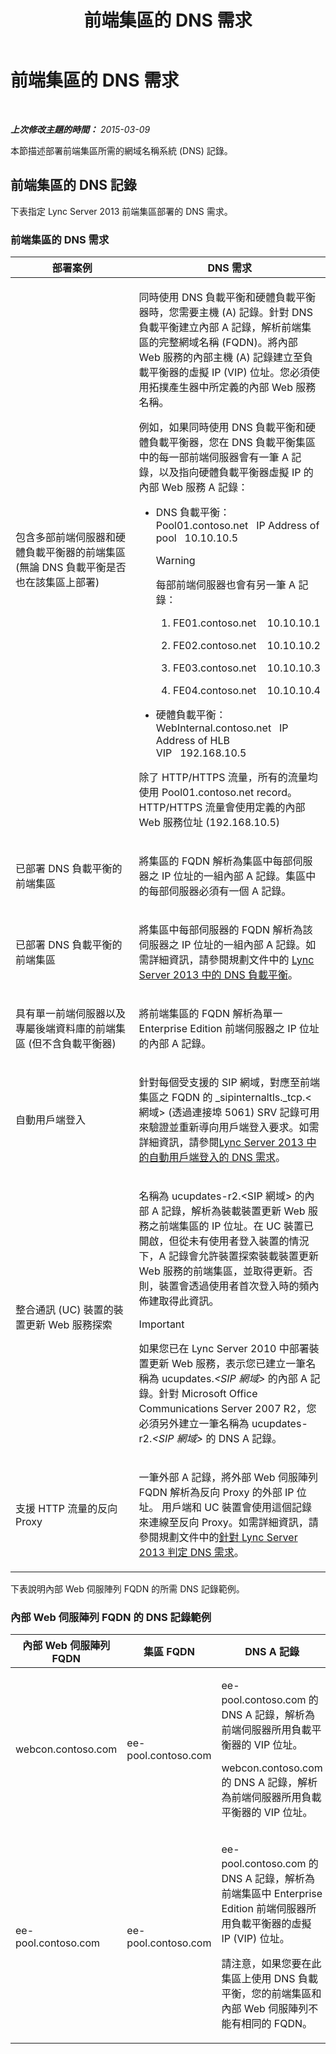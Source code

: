 ﻿---
title: 前端集區的 DNS 需求
TOCTitle: 前端集區的 DNS 需求
ms:assetid: ba28919c-fbbe-4c54-8bf9-2b0cd3fa39c7
ms:mtpsurl: https://technet.microsoft.com/zh-tw/library/Gg412910(v=OCS.15)
ms:contentKeyID: 49292125
ms.date: 08/24/2015
mtps_version: v=OCS.15
ms.translationtype: HT
---

# 前端集區的 DNS 需求

 

_**上次修改主題的時間：** 2015-03-09_

本節描述部署前端集區所需的網域名稱系統 (DNS) 記錄。

## 前端集區的 DNS 記錄

下表指定 Lync Server 2013 前端集區部署的 DNS 需求。

### 前端集區的 DNS 需求

<table>
<colgroup>
<col style="width: 50%" />
<col style="width: 50%" />
</colgroup>
<thead>
<tr class="header">
<th>部署案例</th>
<th>DNS 需求</th>
</tr>
</thead>
<tbody>
<tr class="odd">
<td><p>包含多部前端伺服器和硬體負載平衡器的前端集區 (無論 DNS 負載平衡是否也在該集區上部署)</p></td>
<td><p>同時使用 DNS 負載平衡和硬體負載平衡器時，您需要主機 (A) 記錄。針對 DNS 負載平衡建立內部 A 記錄，解析前端集區的完整網域名稱 (FQDN)。將內部 Web 服務的內部主機 (A) 記錄建立至負載平衡器的虛擬 IP (VIP) 位址。您必須使用拓撲產生器中所定義的內部 Web 服務名稱。</p>
<p>例如，如果同時使用 DNS 負載平衡和硬體負載平衡器，您在 DNS 負載平衡集區中的每一部前端伺服器會有一筆 A 記錄，以及指向硬體負載平衡器虛擬 IP 的內部 Web 服務 A 記錄：</p>
<ul>
<li><p>DNS 負載平衡：Pool01.contoso.net   IP Address of pool   10.10.10.5</p>
<div class="alert">

> [!WARNING]  
> 每部前端伺服器也會有另一筆 A 記錄：

</div>
<ol>
<li><p>FE01.contoso.net    10.10.10.1</p></li>
<li><p>FE02.contoso.net    10.10.10.2</p></li>
<li><p>FE03.contoso.net    10.10.10.3</p></li>
<li><p>FE04.contoso.net    10.10.10.4</p></li>
</ol></li>
<li><p>硬體負載平衡：WebInternal.contoso.net   IP Address of HLB VIP   192.168.10.5</p></li>
</ul>
<p>除了 HTTP/HTTPS 流量，所有的流量均使用 Pool01.contoso.net record。HTTP/HTTPS 流量會使用定義的內部 Web 服務位址 (192.168.10.5)</p></td>
</tr>
<tr class="even">
<td><p>已部署 DNS 負載平衡的前端集區</p></td>
<td><p>將集區的 FQDN 解析為集區中每部伺服器之 IP 位址的一組內部 A 記錄。集區中的每部伺服器必須有一個 A 記錄。</p></td>
</tr>
<tr class="odd">
<td><p>已部署 DNS 負載平衡的前端集區</p></td>
<td><p>將集區中每部伺服器的 FQDN 解析為該伺服器之 IP 位址的一組內部 A 記錄。如需詳細資訊，請參閱規劃文件中的 <a href="lync-server-2013-dns-load-balancing.md">Lync Server 2013 中的 DNS 負載平衡</a>。</p></td>
</tr>
<tr class="even">
<td><p>具有單一前端伺服器以及專屬後端資料庫的前端集區 (但不含負載平衡器)</p></td>
<td><p>將前端集區的 FQDN 解析為單一 Enterprise Edition 前端伺服器之 IP 位址的內部 A 記錄。</p>
<p></p></td>
</tr>
<tr class="odd">
<td><p>自動用戶端登入</p></td>
<td><p>針對每個受支援的 SIP 網域，對應至前端集區之 FQDN 的 _sipinternaltls._tcp.&lt;網域&gt; (透過連接埠 5061) SRV 記錄可用來驗證並重新導向用戶端登入要求。如需詳細資訊，請參閱<a href="lync-server-2013-dns-requirements-for-automatic-client-sign-in.md">Lync Server 2013 中的自動用戶端登入的 DNS 需求</a>。</p></td>
</tr>
<tr class="even">
<td><p>整合通訊 (UC) 裝置的裝置更新 Web 服務探索</p></td>
<td><p>名稱為 ucupdates-r2.&lt;SIP 網域&gt; 的內部 A 記錄，解析為裝載裝置更新 Web 服務之前端集區的 IP 位址。在 UC 裝置已開啟，但從未有使用者登入裝置的情況下，A 記錄會允許裝置探索裝載裝置更新 Web 服務的前端集區，並取得更新。否則，裝置會透過使用者首次登入時的頻內佈建取得此資訊。</p>
<div class="alert">

> [!IMPORTANT]  
> 如果您已在 Lync Server 2010 中部署裝置更新 Web 服務，表示您已建立一筆名稱為 ucupdates.<em>&lt;SIP 網域&gt;</em> 的內部 A 記錄。針對 Microsoft Office Communications Server 2007 R2，您必須另外建立一筆名稱為 ucupdates-r2.<em>&lt;SIP 網域&gt;</em> 的 DNS A 記錄。


</div></td>
</tr>
<tr class="odd">
<td><p>支援 HTTP 流量的反向 Proxy</p></td>
<td><p>一筆外部 A 記錄，將外部 Web 伺服陣列 FQDN 解析為反向 Proxy 的外部 IP 位址。 用戶端和 UC 裝置會使用這個記錄來連線至反向 Proxy。如需詳細資訊，請參閱規劃文件中的<a href="lync-server-2013-determine-dns-requirements.md">針對 Lync Server 2013 判定 DNS 需求</a>。</p></td>
</tr>
</tbody>
</table>


下表說明內部 Web 伺服陣列 FQDN 的所需 DNS 記錄範例。

### 內部 Web 伺服陣列 FQDN 的 DNS 記錄範例

<table>
<colgroup>
<col style="width: 33%" />
<col style="width: 33%" />
<col style="width: 33%" />
</colgroup>
<thead>
<tr class="header">
<th>內部 Web 伺服陣列 FQDN</th>
<th>集區 FQDN</th>
<th>DNS A 記錄</th>
</tr>
</thead>
<tbody>
<tr class="odd">
<td><p>webcon.contoso.com</p></td>
<td><p>ee-pool.contoso.com</p></td>
<td><p>ee-pool.contoso.com 的 DNS A 記錄，解析為前端伺服器所用負載平衡器的 VIP 位址。</p>
<p>webcon.contoso.com 的 DNS A 記錄，解析為前端伺服器所用負載平衡器的 VIP 位址。</p></td>
</tr>
<tr class="even">
<td><p>ee-pool.contoso.com</p></td>
<td><p>ee-pool.contoso.com</p></td>
<td><p>ee-pool.contoso.com 的 DNS A 記錄，解析為前端集區中 Enterprise Edition 前端伺服器所用負載平衡器的虛擬 IP (VIP) 位址。</p>
<p>請注意，如果您要在此集區上使用 DNS 負載平衡，您的前端集區和內部 Web 伺服陣列不能有相同的 FQDN。</p></td>
</tr>
</tbody>
</table>

